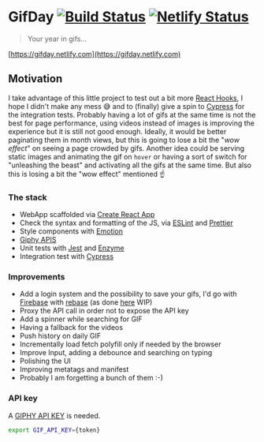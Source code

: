 # GifDay [![Build Status](https://travis-ci.org/sirLisko/gifday.svg)](https://travis-ci.org/sirLisko/gifday) [![Netlify Status](https://api.netlify.com/api/v1/badges/247e6813-9ceb-4aa0-81e0-a7a57ef145d0/deploy-status)](https://app.netlify.com/sites/gifday/deploys)

> Your year in gifs...

[https://gifday.netlify.com](https://gifday.netlify.com)

## Motivation

I take advantage of this little project to test out a bit more [React Hooks](https://reactjs.org/docs/hooks-intro.html), I hope I didn't make any mess 😅 and to (finally) give a spin to [Cypress](https://cypress.io) for the integration tests.
Probably having a lot of gifs at the same time is not the best for page performance, using videos instead of images is improving the experience but it is still not good enough. Ideally, it would be better paginating them in month views, but this is going to lose a bit the "_wow effect_" on seeing a page crowded by gifs.
Another idea could be serving static images and animating the gif on `hover` or having a sort of switch for "unleashing the beast" and activating all the gifs at the same time. But also this is losing a bit the "wow effect" mentioned ☝️

### The stack

- WebApp scaffolded via [Create React App](https://github.com/facebook/create-react-app)
- Check the syntax and formatting of the JS, via [ESLint](http://eslint.org/) and [Prettier](https://prettier.io/)
- Style components with [Emotion](https://emotion.sh)
- [Giphy APIS](https://developers.giphy.com/docs/)
- Unit tests with [Jest](https://jestjs.io) and [Enzyme](https://airbnb.io/enzyme/)
- Integration test with [Cypress](https://cypress.io)

### Improvements

- Add a login system and the possibility to save your gifs, I'd go with [Firebase](https://firebase.google.com) with [rebase](https://github.com/tylermcginnis/re-base) (as done [here](https://github.com/sirlisko/been) WIP)
- Proxy the API call in order not to expose the API key
- Add a spinner while searching for GIF
- Having a fallback for the videos
- Push history on daily GIF
- Incrementally load fetch polyfill only if needed by the browser
- Improve Input, adding a debounce and searching on typing
- Polishing the UI
- Improving metatags and manifest
- Probably I am forgetting a bunch of them :-)

### API key

A [GIPHY API KEY](https://developers.giphy.com/dashboard/) is needed.

```sh
export GIF_API_KEY={token}
```
